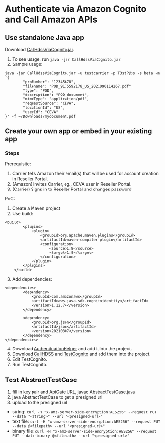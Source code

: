 # Authenticate via Amazon Cognito and Call Amazon APIs
## Use standalone Java app
Download [CallHdssViaCognito.jar](https://github.com/doublexia/AWSBasicAuthorizer/blob/main/CallHdssViaCognito.jar).
1. To see usage, run `java -jar CallHdssViaCognito.jar`
2. Sample usage: 
```
java -jar CallHdssViaCognito.jar -u testcarrier -p T3stP@ss -s beta -m '{
        "proNumber": "12345678",
        "filename": "POD_9175592178_US_2021090114267.pdf",
        "type": "POD",
        "description": "POD document",
        "mimeType": "application/pdf",
        "requestSource": "CEVA",
        "locationId": "US",
        "userId": "CEVA"
}' -f ~/Downloads/mydocument.pdf
```
## Create your own app or embed in your existing app
### Steps
Prerequisite:
1. Carrier tells Amazon their email(s) that will be used for account creation in Reseller Portal.
1. (Amazon) Invites Carrier, eg., CEVA user in Reseller Portal.
2. (Carrier) Signs in to Reseller Portal and changes password. 

PoC:
1. Create a Maven project
2. Use build:
```
<build>
        <plugins>
            <plugin>
                <groupId>org.apache.maven.plugins</groupId>
                <artifactId>maven-compiler-plugin</artifactId>
                <configuration>
                    <source>1.8</source>
                    <target>1.8</target>
                </configuration>
            </plugin>
        </plugins>
    </build>
```
3. Add dependencies:
```
<dependencies>
        <dependency>
            <groupId>com.amazonaws</groupId>
            <artifactId>aws-java-sdk-cognitoidentity</artifactId>
            <version>1.12.74</version>
        </dependency>

        <dependency>
            <groupId>org.json</groupId>
            <artifactId>json</artifactId>
            <version>20210307</version>
        </dependency>
</dependencies>
```
4. Download [AuthenticationHelper](https://github.com/doublexia/aws-cognito-java-desktop-app/blob/master/src/main/java/com/amazonaws/sample/cognitoui/AuthenticationHelper.java) and add it into the project.
5. Download [CallHDSS](CallHDSS.java) and [TestCognito](TestCognito.java) and add them into the project.
6. Edit TestCognito.
7. Run TestCognito.



## Test AbstractTestCase
1. fill in key pair and ApiGate URL, javac AbstractTestCase.java
2. java AbstractTestCase to get a presigned url
3. upload to the presigned url
  * string: `curl -H "x-amz-server-side-encryption:AES256" --request PUT --data "<string>" --url "<presigned-url>"`
  * text file: `curl -H "x-amz-server-side-encryption:AES256" --request PUT --data @<filepath> --url "<presigned-url>"`
  * binary file: `curl -H "x-amz-server-side-encryption:AES256" --request PUT --data-binary @<filepath> --url "<presigned-url>"`



